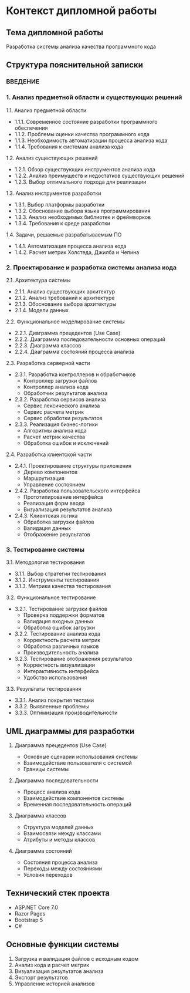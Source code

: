# Контекст дипломной работы

## Тема дипломной работы
Разработка системы анализа качества программного кода

## Структура пояснительной записки

### ВВЕДЕНИЕ

### 1. Анализ предметной области и существующих решений
1.1. Анализ предметной области
- 1.1.1. Современное состояние разработки программного обеспечения
- 1.1.2. Проблемы оценки качества программного кода
- 1.1.3. Необходимость автоматизации процесса анализа кода
- 1.1.4. Требования к системам анализа кода

1.2. Анализ существующих решений
- 1.2.1. Обзор существующих инструментов анализа кода
- 1.2.2. Анализ преимуществ и недостатков существующих решений
- 1.2.3. Выбор оптимального подхода для реализации

1.3. Анализ инструментов разработки
- 1.3.1. Выбор платформы разработки
- 1.3.2. Обоснование выбора языка программирования
- 1.3.3. Анализ необходимых библиотек и фреймворков
- 1.3.4. Требования к среде разработки

1.4. Задачи, решаемые разрабатываемым ПО
- 1.4.1. Автоматизация процесса анализа кода
- 1.4.2. Расчет метрик Холстеда, Джилба и Чепина

### 2. Проектирование и разработка системы анализа кода
2.1. Архитектура системы
- 2.1.1. Анализ существующих архитектур
- 2.1.2. Анализ требований к архитектуре
- 2.1.3. Обоснование выбора архитектуры
- 2.1.4. Модели данных

2.2. Функциональное моделирование системы
- 2.2.1. Диаграмма прецедентов (Use Case)
- 2.2.2. Диаграмма последовательности основных операций
- 2.2.3. Диаграмма классов
- 2.2.4. Диаграмма состояний процесса анализа

2.3. Разработка серверной части
- 2.3.1. Разработка контроллеров и обработчиков
  - Контроллер загрузки файлов
  - Контроллер анализа кода
  - Обработчик результатов анализа
- 2.3.2. Разработка сервисов анализа
  - Сервис лексического анализа
  - Сервис расчета метрик
  - Сервис обработки результатов
- 2.3.3. Реализация бизнес-логики
  - Алгоритмы анализа кода
  - Расчет метрик качества
  - Обработка ошибок и исключений

2.4. Разработка клиентской части
- 2.4.1. Проектирование структуры приложения
  - Дерево компонентов
  - Маршрутизация
  - Управление состоянием
- 2.4.2. Разработка пользовательского интерфейса
  - Прототипирование интерфейса
  - Реализация форм ввода
  - Визуализация результатов анализа
- 2.4.3. Клиентская логика
  - Обработка загрузки файлов
  - Валидация данных
  - Отображение результатов

### 3. Тестирование системы
3.1. Методология тестирования
- 3.1.1. Выбор стратегии тестирования
- 3.1.2. Инструменты тестирования
- 3.1.3. Метрики качества тестирования

3.2. Функциональное тестирование
- 3.2.1. Тестирование загрузки файлов
  - Проверка поддержки форматов
  - Валидация входных данных
  - Обработка ошибок загрузки
- 3.2.2. Тестирование анализа кода
  - Корректность расчета метрик
  - Обработка различных языков
  - Производительность анализа
- 3.2.3. Тестирование отображения результатов
  - Корректность визуализации
  - Интерактивность интерфейса
  - Удобство использования

3.3. Результаты тестирования
- 3.3.1. Анализ покрытия тестами
- 3.3.2. Выявленные проблемы
- 3.3.3. Оптимизация производительности

## UML диаграммы для разработки
1. Диаграмма прецедентов (Use Case)
   - Основные сценарии использования системы
   - Взаимодействие пользователя с системой
   - Границы системы

2. Диаграмма последовательности
   - Процесс анализа кода
   - Взаимодействие компонентов системы
   - Временная последовательность операций

3. Диаграмма классов
   - Структура моделей данных
   - Взаимосвязи между классами
   - Атрибуты и методы классов

4. Диаграмма состояний
   - Состояния процесса анализа
   - Переходы между состояниями
   - Условия переходов

## Технический стек проекта
- ASP.NET Core 7.0
- Razor Pages
- Bootstrap 5
- C#

## Основные функции системы
1. Загрузка и валидация файлов с исходным кодом
2. Анализ кода и расчет метрик
3. Визуализация результатов анализа
4. Экспорт результатов
5. Управление историей анализов 